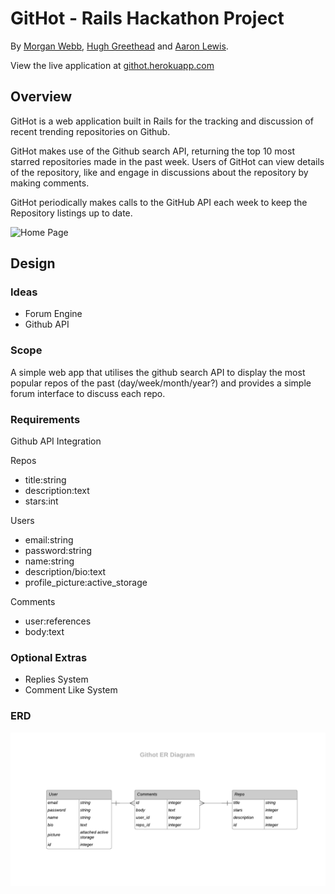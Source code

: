 # GitHot - Rails Hackathon Project

By [Morgan Webb](https://github.com/morganw-code), [Hugh Greethead](https://github.com/HughG-50) and [Aaron Lewis](https://github.com/AaronL1011).

View the live application at [githot.herokuapp.com](http://githot.herokuapp.com/)

## Overview

GitHot is a web application built in Rails for the tracking and discussion of recent trending repositories on Github. 

GitHot makes use of the Github search API, returning the top 10 most starred repositories made in the past week. Users of GitHot can view details of the repository, like and engage in discussions about the repository by making comments.

GitHot periodically makes calls to the GitHub API each week to keep the Repository listings up to date.

![Home Page](home_page.png)

## Design

### Ideas

- Forum Engine
- Github API

### Scope

A simple web app that utilises the github search API to display the most popular repos of the past (day/week/month/year?) and provides a simple forum interface to discuss each repo.

### Requirements

Github API Integration

Repos
- title:string
- description:text
- stars:int

Users
- email:string
- password:string
- name:string
- description/bio:text
- profile_picture:active_storage

Comments
- user:references
- body:text


### Optional Extras

- Replies System
- Comment Like System


### ERD 

![githot](docs/githot-erd.png)